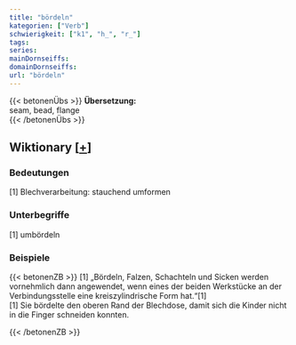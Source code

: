 ```yaml
---
title: "bördeln"
kategorien: ["Verb"]
schwierigkeit: ["k1", "h_", "r_"]
tags:
series:
mainDornseiffs:
domainDornseiffs:
url: "bördeln"
---
```


{{< betonenÜbs >}}
**Übersetzung:**  
seam, bead, flange  
{{< /betonenÜbs >}}

## Wiktionary [[+](https://de.wiktionary.org/wiki/bördeln)]

### Bedeutungen
[1] Blechverarbeitung: stauchend umformen  

### Unterbegriffe
[1] umbördeln  

### Beispiele
{{< betonenZB >}}
[1] „Bördeln, Falzen, Schachteln und Sicken werden vornehmlich dann angewendet, wenn eines der beiden Werkstücke an der Verbindungsstelle eine kreiszylindrische Form hat.“[1]  
[1] Sie bördelte den oberen Rand der Blechdose, damit sich die Kinder nicht in die Finger schneiden konnten.  

{{< /betonenZB >}}

